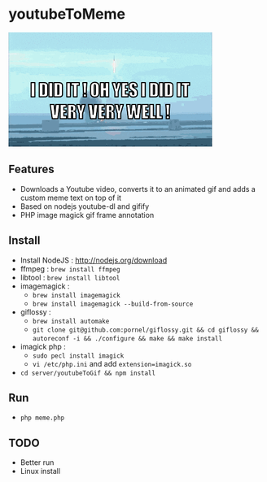 youtubeToMeme
=============

![Demo](assets/demo.gif)

Features
--------
- Downloads a Youtube video, converts it to an animated gif and adds a custom meme text on top of it
- Based on nodejs youtube-dl and gifify
- PHP image magick gif frame annotation

Install
-------
- Install NodeJS : http://nodejs.org/download
- ffmpeg : `brew install ffmpeg`
- libtool : `brew install libtool`
- imagemagick : 
    - `brew install imagemagick`
    - `brew install imagemagick --build-from-source`
- giflossy :
    - `brew install automake`
    - `git clone git@github.com:pornel/giflossy.git && cd giflossy && autoreconf -i && ./configure && make && make install`
- imagick php :
    - `sudo pecl install imagick`
    - `vi /etc/php.ini` and add `extension=imagick.so`
- `cd server/youtubeToGif && npm install`

Run
---
- `php meme.php`

TODO
----
- Better run
- Linux install